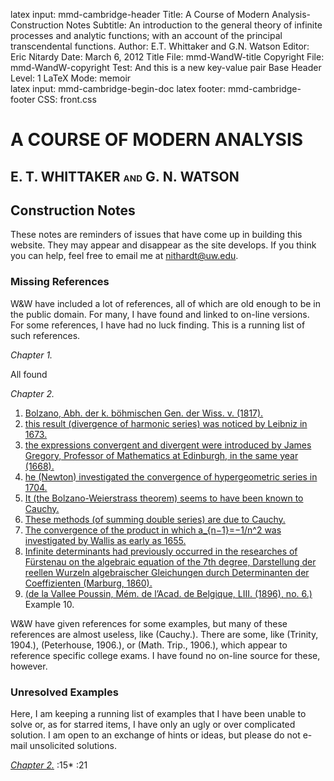 latex input:	mmd-cambridge-header
Title:	A Course of Modern Analysis-Construction Notes
Subtitle:	An introduction to the general theory of
                                 infinite processes and analytic functions;
                                 with an account of the principal
                                 transcendental functions.
Author:	E.T. Whittaker and G.N. Watson
Editor:	Eric Nitardy
Date:	March 6, 2012
Title File:	mmd-WandW-title
Copyright File:	mmd-WandW-copyright
Test:	And this is a new key-value pair
Base Header Level:	1
LaTeX Mode:	memoir  
latex input:	mmd-cambridge-begin-doc 
latex footer:	mmd-cambridge-footer
CSS:	front.css

<div id="header"><h1>A COURSE OF MODERN<span>&nbsp;</span>ANALYSIS</h1><h2>E. T. WHITTAKER <span style="font-size:65%;">AND</span> G.<span>&nbsp;</span>N.<span>&nbsp;</span>WATSON</h2></div>


<div markdown=1 class="contenttext">

## Construction Notes ##

These notes are reminders of issues that have come up in building this website. They may appear and disappear as the site develops. If you think you can help, feel free to email me at [nithardt@uw.edu](mailto:nithardt@uw.edu).

### Missing References ###

W&W have included a lot of references, all of which are old enough to be in the public domain. For many, I have found and linked to on-line versions. For some references, I have had no luck finding. This is a running list of such references.

*Chapter 1.*

All found

*Chapter 2.*

1. [Bolzano, Abh. der k. böhmischen Gen. der Wiss. v. (1817).](CMA02-1-Limits.html#bolzanosection)
2. [this result (divergence of harmonic series) was noticed by Leibniz in 1673.](CMA02-2-Series.html#convergenceofaninfiniteseries)
3. [the expressions convergent and divergent were introduced by James Gregory, Professor of Mathematics at Edinburgh, in the same year (1668).](CMA02-2-Series.html#convergenceofaninfiniteseries) 
3. [he (Newton) investigated the convergence of hypergeometric series in 1704.](CMA02-2-Series.html#convergenceofaninfiniteseries)
4.  [It (the Bolzano-Weierstrass theorem) seems to have been known to Cauchy.](CMA02-1-Limits.html#bolzanosection)
5.  [These methods (of summing double series) are due to Cauchy.](CMA02-3-MoreSeries.html#methodsofsummingdoubleseries)
6.  [The convergence of the product in which a_{n−1}=−1/n^2 was investigated by Wallis as early as 1655.](CMA02-4-Products.html#infiniteproducts)
7.  [Infinite determinants had previously occurred in the researches of Fürstenau on the algebraic equation of the 7th degree, Darstellung der reellen Wurzeln algebraischer Gleichungen durch Determinanten der Coeffizienten (Marburg, 1860).](CMA02-4-Products.html#infinitedeterminants)
8. [(de la Vallee Poussin, Mém. de l’Acad. de Belgique, LIII. (1896), no. 6.)](CMA02-4-Products.html#miscellaneousexamples) Example 10.

W&W have given references for some examples, but many of these references are almost useless, like (Cauchy.). There are some, like (Trinity, 1904.), (Peterhouse, 1906.), or  (Math. Trip., 1906.), which appear to reference specific college exams. I have found no on-line source for these, however.

### Unresolved Examples ###

Here, I am keeping a running list of examples that I have been unable to solve or, as for starred items, I have only an ugly or over complicated solution. I am open to an exchange of hints or ideas, but please do not e-mail unsolicited solutions.

[*Chapter 2.*](CMA02-4-Products.html#miscellaneousexamples)
:15*
:21

</div>

